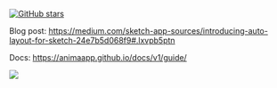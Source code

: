 [![GitHub stars](https://img.shields.io/github/stars/AnimaApp/Auto-Layout.svg?style=social&label=Star)]()

Blog post: https://medium.com/sketch-app-sources/introducing-auto-layout-for-sketch-24e7b5d068f9#.lxvpb5ptn

Docs: https://animaapp.github.io/docs/v1/guide/

![](https://cl.ly/1Q1l342E0j0b/ezgif.com-video-to-gif%20(6).gif)


